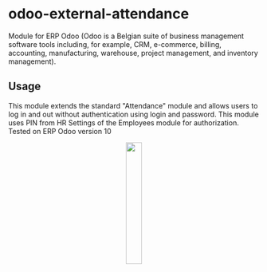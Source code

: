 # odoo-external-attendance

Module for ERP Odoo (Odoo is a Belgian suite of business management software tools including, for example, CRM, e-commerce, billing, accounting, manufacturing, warehouse, project management, and inventory management).

Usage
--------------------
This module extends the standard "Attendance" module and allows users to log in and out without authentication using login and password.
This module uses PIN from HR Settings of the Employees module for authorization.
Tested on ERP Odoo version 10

<div id="header" align="center">
<img src="https://github.com/MakMas/odoo-external-attendance/assets/24442649/fc0b3351-7f01-4aee-9053-d32df46f2a40" width=25% height=25% />
</div>
